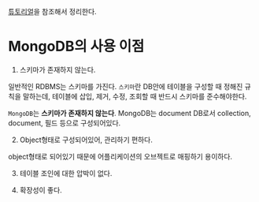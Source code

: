 [튜토리얼](https://www.tutorialspoint.com/mongodb/mongodb_advantages.htm)을 참조해서 정리한다.

# MongoDB의 사용 이점

1. 스키마가 존재하지 않는다.

일반적인 RDBMS는 스키마를 가진다. `스키마`란 DB안에 테이블을 구성할 때 정해진 규칙을 말하는데, 테이블에 삽입, 제거, 수정, 조회할 때 반드시 스키마를 준수해야한다.

`MongoDB`는 **스키마가 존재하지 않는다**. MongoDB는 document DB로서 collection, document, 필드 등으로 구성되어있다.

2. Object형태로 구성되어있어, 관리하기 편하다.

object형태로 되어있기 때문에 어플리케이션의 오브젝트로 매핑하기 용이하다.

3. 테이블 조인에 대한 압박이 없다.

4. 확장성이 좋다.
